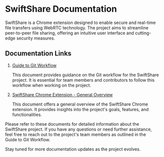 # SwiftShare Documentation

SwiftShare is a Chrome extension designed to enable secure and real-time file transfers using WebRTC technology. The project aims to streamline peer-to-peer file sharing, offering an intuitive user interface and cutting-edge security measures.

## Documentation Links

1. [Guide to Git Workflow](https://docs.google.com/document/d/1rFtcH1D9UOMEW1MUnUNmCOxH-tAo4nVtM6APcs2FxdY/edit)
   
   This document provides guidance on the Git workflow for the SwiftShare project. It is essential for team members and contributors to follow this workflow when working on the project.

2. [SwiftShare Chrome Extension - General Overview](https://docs.google.com/document/d/1iXqBzCleH9yCZqVG5ZjFTrkEpHSsTZnUrVj3gNVFKio/edit)
   
   This document offers a general overview of the SwiftShare Chrome extension. It provides insights into the project's goals, features, and functionalities.

Please refer to these documents for detailed information about the SwiftShare project. If you have any questions or need further assistance, feel free to reach out to the project's team members as outlined in the Guide to Git Workflow.

Stay tuned for more documentation updates as the project evolves.

